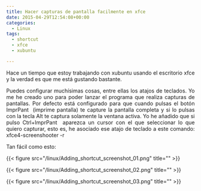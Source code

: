 ```yaml
---
title: Hacer capturas de pantalla facilmente en xfce
date: 2015-04-29T12:54:08+00:00
categories:
  - Linux
tags:
  - shortcut
  - xfce
  - xubuntu

---
```

<p style="text-align: justify">
  Hace un tiempo que estoy trabajando con xubuntu usando el escritorio xfce y la verdad es que me está gustando bastante.
</p>

<p style="text-align: justify">
  Puedes configurar muchísimas cosas, entre ellas los atajos de teclados. Yo me he creado uno para poder lanzar el programa que realiza capturas de pantallas. Por defecto está configurado para que cuando pulsas el botón <span class="lang:sh decode:true  crayon-inline ">ImprPant</span>  (imprime pantalla) te capture la pantalla completa y si lo pulsas con la tecla Alt te captura solamente la ventana activa. Yo he añadido que si pulso <span class="lang:sh decode:true  crayon-inline ">Ctrl+ImprPant</span>  aparezca un cursor con el que seleccionar lo que quiero capturar, esto es, he asociado ese atajo de teclado a este comando: <span class="lang:sh decode:true  crayon-inline  ">xfce4-screenshooter -r</span>
</p>

<p style="text-align: justify">
  Tan fácil como esto:
</p>

{{< figure src="/linux/Adding_shortcut_screenshot_01.png" title="" >}}

{{< figure src="/linux/Adding_shortcut_screenshot_02.png" title="" >}}

{{< figure src="/linux/Adding_shortcut_screenshot_03.png" title="" >}}

